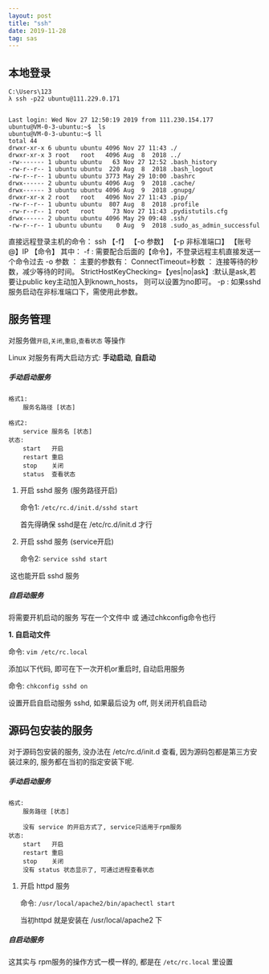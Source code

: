 ```yaml
---
layout: post
title: "ssh"
date: 2019-11-28
tag: sas
---
```








## 本地登录

```ssh
C:\Users\123
λ ssh -p22 ubuntu@111.229.0.171


```

```ssh
Last login: Wed Nov 27 12:50:19 2019 from 111.230.154.177
ubuntu@VM-0-3-ubuntu:~$  ls
ubuntu@VM-0-3-ubuntu:~$ ll
total 44
drwxr-xr-x 6 ubuntu ubuntu 4096 Nov 27 11:43 ./
drwxr-xr-x 3 root   root   4096 Aug  8  2018 ../
-rw------- 1 ubuntu ubuntu   63 Nov 27 12:52 .bash_history
-rw-r--r-- 1 ubuntu ubuntu  220 Aug  8  2018 .bash_logout
-rw-r--r-- 1 ubuntu ubuntu 3773 May 29 10:00 .bashrc
drwx------ 2 ubuntu ubuntu 4096 Aug  9  2018 .cache/
drwx------ 3 ubuntu ubuntu 4096 Aug  9  2018 .gnupg/
drwxr-xr-x 2 root   root   4096 Nov 27 11:43 .pip/
-rw-r--r-- 1 ubuntu ubuntu  807 Aug  8  2018 .profile
-rw-r--r-- 1 root   root     73 Nov 27 11:43 .pydistutils.cfg
drwx------ 2 ubuntu ubuntu 4096 May 29 09:48 .ssh/
-rw-r--r-- 1 ubuntu ubuntu    0 Aug  9  2018 .sudo_as_admin_successful
```



直接远程登录主机的命令： 
ssh 【-f】 【-o 参数】 【-p 非标准端口】 【账号@】IP 【命令】 
其中： 
-f : 需要配合后面的【命令】，不登录远程主机直接发送一个命令过去 
-o 参数 ： 主要的参数有： 
ConnectTimeout=秒数 ： 连接等待的秒数，减少等待的时间。 
StrictHostKeyChecking=【yes|no|ask】:默认是ask,若要让public key主动加入到known_hosts， 则可以设置为no即可。 
-p : 如果sshd服务启动在非标准端口下，需使用此参数。

## 服务管理

对服务做`开启`,`关闭`,`重启`,`查看状态` 等操作

Linux 对服务有两大启动方式: **手动启动**, **自启动**

##### 手动启动服务

```
格式1:
	服务名路径 [状态]
	
格式2:
	service 服务名 [状态]
状态:
	start 	开启
	restart 重启
	stop    关闭
	status  查看状态
```

1. 开启 sshd 服务 (服务路径开启)

   命令1: `/etc/rc.d/init.d/sshd start`

   首先得确保 sshd是在 /etc/rc.d/init.d 才行

2. 开启 sshd 服务 (service开启)

   命令2: `service sshd start`

​	这也能开启 sshd 服务

##### 自启动服务

将需要开机启动的服务 写在一个文件中 或 通过chkconfig命令也行

**1. 自启动文件**

命令: `vim /etc/rc.local`

添加以下代码, 即可在下一次开机or重启时, 自动启用服务



命令: `chkconfig sshd on`

设置开启自启动服务 sshd, 如果最后设为 off, 则关闭开机自启动

## 源码包安装的服务

对于源码包安装的服务, 没办法在 /etc/rc.d/init.d 查看, 因为源码包都是第三方安装过来的, 服务都在当初的指定安装下呢.

##### 手动启动服务

```
格式:
	服务路径 [状态]
	
	没有 service 的开启方式了, service只适用于rpm服务
状态:
	start 	开启
	restart 重启
	stop    关闭
	没有 status 状态显示了, 可通过进程查看状态
```

1. 开启 httpd 服务

   命令: `/usr/local/apache2/bin/apachectl start`

   当初httpd 就是安装在 /usr/local/apache2 下

##### 自启动服务

这其实与 rpm服务的操作方式一模一样的, 都是在 `/etc/rc.local` 里设置









